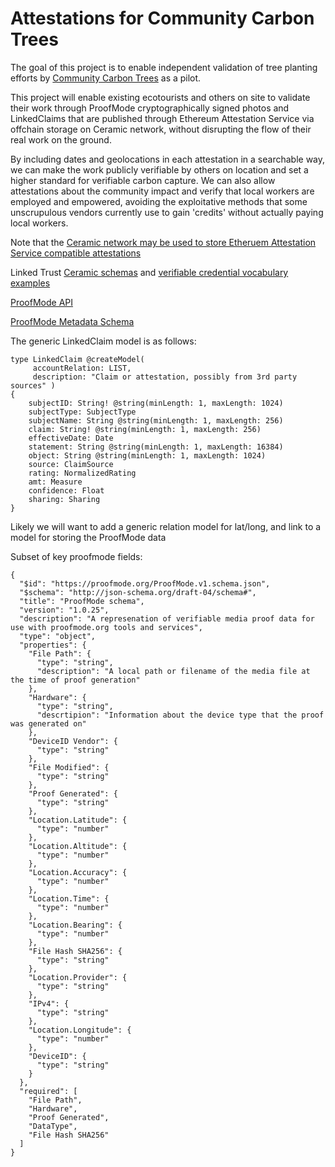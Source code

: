 # Attestations for Community Carbon Trees

The goal of this project is to enable independent validation of tree planting efforts by [Community Carbon Trees](communitycarbontrees.org) as a pilot.

This project will enable existing ecotourists and others on site to validate their work through ProofMode cryptographically signed photos and LinkedClaims that are published through Ethereum Attestation Service via offchain storage on Ceramic network, without disrupting the flow of their real work on the ground. 

By including dates and geolocations in each attestation in a searchable way, we can make the work publicly verifiable by others on location and set a higher standard for verifiable carbon capture.  We can also allow attestations about the community impact and verify that local workers are employed and empowered, avoiding the exploitative methods that some unscrupulous vendors currently use to gain 'credits' without actually paying local workers.

Note that the [Ceramic network may be used to store Etheruem Attestation Service compatible attestations](https://blog.ceramic.network/ceramic-ethereum-attestation-service-how-to-use-and-store-composable-attestations/)

Linked Trust [Ceramic schemas](https://github.com/Cooperation-org/LinkedTrust) and [verifiable credential vocabulary examples](https://github.com/Cooperation-org/LinkedClaims)

[ProofMode API](https://proofmode.org/verify)

[ProofMode Metadata Schema](https://gitlab.com/guardianproject/proofmode/proofmode-data-tools/-/blob/main/specs/ProofModev1.0.25.schema.json)

The generic LinkedClaim model is as follows:
```
type LinkedClaim @createModel( 
     accountRelation: LIST, 
     description: "Claim or attestation, possibly from 3rd party sources" ) 
{ 
    subjectID: String! @string(minLength: 1, maxLength: 1024)
    subjectType: SubjectType
    subjectName: String @string(minLength: 1, maxLength: 256)
    claim: String! @string(minLength: 1, maxLength: 256)     
    effectiveDate: Date 
    statement: String @string(minLength: 1, maxLength: 16384) 
    object: String @string(minLength: 1, maxLength: 1024) 
    source: ClaimSource
    rating: NormalizedRating
    amt: Measure
    confidence: Float
    sharing: Sharing
}
```

Likely we will want to add a generic relation model for lat/long, and link to a model for storing the ProofMode data 

Subset of key proofmode fields:

```
{
  "$id": "https://proofmode.org/ProofMode.v1.schema.json",
  "$schema": "http://json-schema.org/draft-04/schema#",
  "title": "ProofMode schema",
  "version": "1.0.25",
  "description": "A represenation of verifiable media proof data for use with proofmode.org tools and services",
  "type": "object",
  "properties": {
    "File Path": {
      "type": "string",
      "description": "A local path or filename of the media file at the time of proof generation"
    },
    "Hardware": {
      "type": "string",
      "descrtipion": "Information about the device type that the proof was generated on"
    },
    "DeviceID Vendor": {
      "type": "string"
    },
    "File Modified": {
      "type": "string"
    },
    "Proof Generated": {
      "type": "string"
    },
    "Location.Latitude": {
      "type": "number"
    },
    "Location.Altitude": {
      "type": "number"
    },
    "Location.Accuracy": {
      "type": "number"
    },
    "Location.Time": {
      "type": "number"
    },
    "Location.Bearing": {
      "type": "number"
    },
    "File Hash SHA256": {
      "type": "string"
    },
    "Location.Provider": {
      "type": "string"
    },
    "IPv4": {
      "type": "string"
    },
    "Location.Longitude": {
      "type": "number"
    },
    "DeviceID": {
      "type": "string"
    }
  },
  "required": [
    "File Path",
    "Hardware",
    "Proof Generated",
    "DataType",
    "File Hash SHA256"
  ]
}
```
